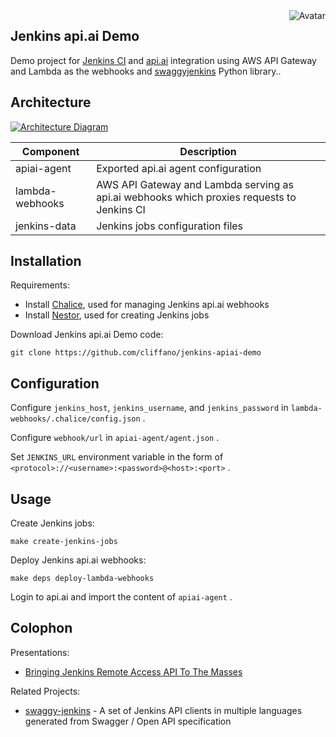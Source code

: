 <img align="right" src="https://raw.github.com/cliffano/jenkins-apiai-demo/master/avatar.jpg" alt="Avatar"/>

Jenkins api.ai Demo
-------------------

Demo project for [Jenkins CI](http://jenkins-ci.org) and [api.ai](http://api.ai) integration using AWS API Gateway and Lambda as the webhooks and [swaggyjenkins](https://pypi.python.org/pypi/swaggyjenkins) Python library..

Architecture
------------

[![Architecture Diagram](https://raw.github.com/cliffano/jenkins-apiai-demo/master/architecture.jpg)](https://raw.github.com/cliffano/jenkins-apiai-demo/master/architecture.jpg)

| Component       | Description                                                                                |
|-----------------|--------------------------------------------------------------------------------------------|
| apiai-agent     | Exported api.ai agent configuration                                                        |
| lambda-webhooks | AWS API Gateway and Lambda serving as api.ai webhooks which proxies requests to Jenkins CI |
| jenkins-data    | Jenkins jobs configuration files                                                           |

Installation
------------

Requirements:

* Install [Chalice](https://github.com/awslabs/chalice), used for managing Jenkins api.ai webhooks
* Install [Nestor](https://github.com/cliffano/nestor), used for creating Jenkins jobs

Download Jenkins api.ai Demo code:

    git clone https://github.com/cliffano/jenkins-apiai-demo

Configuration
-------------

Configure `jenkins_host`, `jenkins_username`, and `jenkins_password` in `lambda-webhooks/.chalice/config.json` .

Configure `webhook/url` in `apiai-agent/agent.json` .

Set `JENKINS_URL` environment variable in the form of `<protocol>://<username>:<password>@<host>:<port>` .

Usage
-----

Create Jenkins jobs:

    make create-jenkins-jobs

Deploy Jenkins api.ai webhooks:

    make deps deploy-lambda-webhooks

Login to api.ai and import the content of `apiai-agent` .


Colophon
--------

Presentations:

* [Bringing Jenkins Remote Access API To The Masses](https://www.slideshare.net/cliffano/bringing-jenkins-remote-access-api-to-the-masses)

Related Projects:

* [swaggy-jenkins](http://github.com/cliffano/swaggy-jenkins) - A set of Jenkins API clients in multiple languages generated from Swagger / Open API specification
